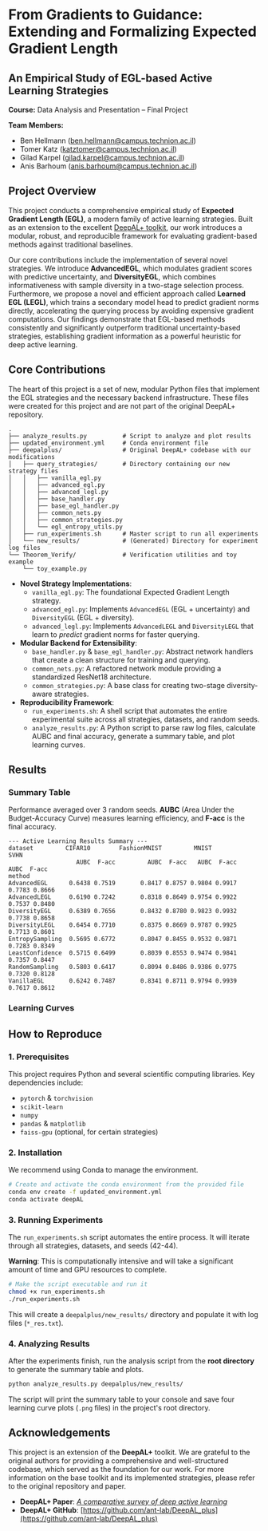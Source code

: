 # From Gradients to Guidance: Extending and Formalizing Expected Gradient Length
## An Empirical Study of EGL-based Active Learning Strategies

**Course:** Data Analysis and Presentation – Final Project

**Team Members:**
*   Ben Hellmann (ben.hellmann@campus.technion.ac.il)
*   Tomer Katz (katztomer@campus.technion.ac.il)
*   Gilad Karpel (gilad.karpel@campus.technion.ac.il)
*   Anis Barhoum (anis.barhoum@campus.technion.ac.il)

## Project Overview

This project conducts a comprehensive empirical study of **Expected Gradient Length (EGL)**, a modern family of active learning strategies. Built as an extension to the excellent [DeepAL+ toolkit](https://github.com/ant-lab/DeepAL_plus), our work introduces a modular, robust, and reproducible framework for evaluating gradient-based methods against traditional baselines.

Our core contributions include the implementation of several novel strategies. We introduce **AdvancedEGL**, which modulates gradient scores with predictive uncertainty, and **DiversityEGL**, which combines informativeness with sample diversity in a two-stage selection process. Furthermore, we propose a novel and efficient approach called **Learned EGL (LEGL)**, which trains a secondary model head to predict gradient norms directly, accelerating the querying process by avoiding expensive gradient computations. Our findings demonstrate that EGL-based methods consistently and significantly outperform traditional uncertainty-based strategies, establishing gradient information as a powerful heuristic for deep active learning.

## Core Contributions

The heart of this project is a set of new, modular Python files that implement the EGL strategies and the necessary backend infrastructure. These files were created for this project and are not part of the original DeepAL+ repository.

```
.
├── analyze_results.py          # Script to analyze and plot results
├── updated_environment.yml     # Conda environment file
├── deepalplus/                 # Original DeepAL+ codebase with our modifications
│   ├── query_strategies/       # Directory containing our new strategy files
│   │   ├── vanilla_egl.py
│   │   ├── advanced_egl.py
│   │   ├── advanced_legl.py
│   │   ├── base_handler.py
│   │   ├── base_egl_handler.py
│   │   ├── common_nets.py
│   │   ├── common_strategies.py
│   │   └── egl_entropy_utils.py
│   ├── run_experiments.sh      # Master script to run all experiments
│   └── new_results/            # (Generated) Directory for experiment log files
└── Theorem_Verify/             # Verification utilities and toy example
    └── toy_example.py
```

*   **Novel Strategy Implementations**:
    *   `vanilla_egl.py`: The foundational Expected Gradient Length strategy.
    *   `advanced_egl.py`: Implements `AdvancedEGL` (EGL + uncertainty) and `DiversityEGL` (EGL + diversity).
    *   `advanced_legl.py`: Implements `AdvancedLEGL` and `DiversityLEGL` that learn to *predict* gradient norms for faster querying.
*   **Modular Backend for Extensibility**:
    *   `base_handler.py` & `base_egl_handler.py`: Abstract network handlers that create a clean structure for training and querying.
    *   `common_nets.py`: A refactored network module providing a standardized ResNet18 architecture.
    *   `common_strategies.py`: A base class for creating two-stage diversity-aware strategies.
*   **Reproducibility Framework**:
    *   `run_experiments.sh`: A shell script that automates the entire experimental suite across all strategies, datasets, and random seeds.
    *   `analyze_results.py`: A Python script to parse raw log files, calculate AUBC and final accuracy, generate a summary table, and plot learning curves.

## Results

### Summary Table

Performance averaged over 3 random seeds. **AUBC** (Area Under the Budget-Accuracy Curve) measures learning efficiency, and **F-acc** is the final accuracy.

```
--- Active Learning Results Summary ---
dataset         CIFAR10        FashionMNIST         MNIST          SVHN
                   AUBC  F-acc         AUBC  F-acc   AUBC  F-acc   AUBC  F-acc
method
AdvancedEGL      0.6438 0.7519       0.8417 0.8757 0.9804 0.9917 0.7783 0.8666
AdvancedLEGL     0.6190 0.7242       0.8318 0.8649 0.9754 0.9922 0.7537 0.8480
DiversityEGL     0.6389 0.7656       0.8432 0.8780 0.9823 0.9932 0.7738 0.8658
DiversityLEGL    0.6454 0.7710       0.8375 0.8669 0.9787 0.9925 0.7713 0.8601
EntropySampling  0.5695 0.6772       0.8047 0.8455 0.9532 0.9871 0.7283 0.8349
LeastConfidence  0.5715 0.6499       0.8039 0.8553 0.9474 0.9841 0.7357 0.8447
RandomSampling   0.5803 0.6417       0.8094 0.8486 0.9386 0.9775 0.7320 0.8128
VanillaEGL       0.6242 0.7487       0.8341 0.8711 0.9794 0.9939 0.7617 0.8612
```

### Learning Curves






## How to Reproduce

### 1. Prerequisites
This project requires Python and several scientific computing libraries. Key dependencies include:
- `pytorch` & `torchvision`
- `scikit-learn`
- `numpy`
- `pandas` & `matplotlib`
- `faiss-gpu` (optional, for certain strategies)

### 2. Installation
We recommend using Conda to manage the environment.

```bash
# Create and activate the conda environment from the provided file
conda env create -f updated_environment.yml
conda activate deepAL
```

### 3. Running Experiments
The `run_experiments.sh` script automates the entire process. It will iterate through all strategies, datasets, and seeds (42-44).

**Warning**: This is computationally intensive and will take a significant amount of time and GPU resources to complete.

```bash
# Make the script executable and run it
chmod +x run_experiments.sh
./run_experiments.sh
```
This will create a `deepalplus/new_results/` directory and populate it with log files (`*_res.txt`).

### 4. Analyzing Results
After the experiments finish, run the analysis script from the **root directory** to generate the summary table and plots.

```bash
python analyze_results.py deepalplus/new_results/
```
The script will print the summary table to your console and save four learning curve plots (`.png` files) in the project's root directory.

## Acknowledgements
This project is an extension of the **DeepAL+** toolkit. We are grateful to the original authors for providing a comprehensive and well-structured codebase, which served as the foundation for our work. For more information on the base toolkit and its implemented strategies, please refer to the original repository and paper.

-   **DeepAL+ Paper**: [*A comparative survey of deep active learning*](https://arxiv.org/pdf/2203.13450.pdf)
-   **DeepAL+ GitHub**: [https://github.com/ant-lab/DeepAL_plus](https://github.com/ant-lab/DeepAL_plus)
